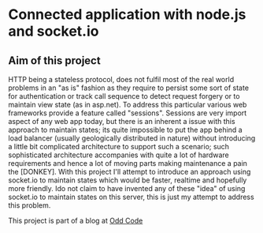 # Connected application with node.js and socket.io

## Aim of this project
HTTP being a stateless protocol, does not fulfil most of the real world problems
in an "as is" fashion as they require to persist some sort of state for
authentication or track call sequence to detect request forgery or to maintain
view state (as in asp.net). To address this particular various web frameworks
provide a feature called "sessions". Sessions are very import aspect of any web
app today, but there is an inherent a issue with this approach to maintain states;
its quite impossible to put the app behind a load balancer (usually geologically
distributed in nature) without introducing a little bit complicated architecture
to support such a scenario; such sophisticated architecture accompanies with quite
a lot of hardware requirements and hence a lot of moving parts making maintenance
a pain the [DONKEY]. With this project I'll attempt to introduce an approach using
socket.io to maintain states which would be faster, realtime and hopefully more
friendly. Ido not claim to have invented any of these "idea" of using socket.io
to maintain states on this server, this is just my attempt to address this problem.

This project is part of a blog at [Odd Code](https://oddcode.daveamit.com)
